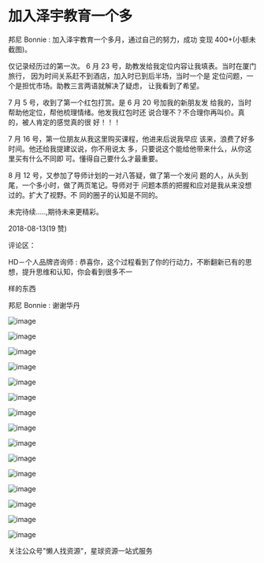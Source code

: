 # 加入泽宇教育一个多

邦尼 Bonnie : 加入泽宇教育一个多月，通过自己的努力，成功 变现 400+(小额未截图)。

仅记录经历过的第一次。 6 月 23 号，助教发给我定位内容让我填表。当时在厦门旅行， 因为时间关系赶不到酒店，加入时已到后半场，当时一个是 定位问题，一个是担忧市场。助教三言两语就解决了疑虑， 让我看到了希望。

7 月 5 号，收到了第一个红包打赏。是 6 月 20 号加我的新朋友发 给我的，当时帮助他定位，帮他梳理情绪。他发我红包时还 说合理不？不合理你再叫价。真的，被人肯定的感觉真的很 好！！！

7 月 16 号，第一位朋友从我这里购买课程，他进来后说我早应 该来，浪费了好多时间。他还给我提建议说，你不用说太 多，只要说这个能给他带来什么，从你这里买有什么不同即 可。懂得自己要什么才最重要。

8 月 12 号，又参加了导师计划的一对八答疑，做了第一个发问 题的人，从头到尾，一个多小时，做了两页笔记。导师对于 问题本质的把握和应对是我从来没想过的。扩大了视野。不 同的圈子的认知是不同的。

未完待续.....,期待未来更精彩。

2018-08-13(19 赞)

评论区：

HD－个人品牌咨询师 : 恭喜你，这个过程看到了你的行动力，不断翻新已有的思想，提升思维和认知，你会看到很多不一

样的东西

邦尼 Bonnie : 谢谢华丹

![image](img/Image_572.png)

![image](img/Image_573.png)

![image](img/Image_574.png)

![image](img/Image_575.png)

![image](img/Image_576.png)

![image](img/Image_577.png)

![image](img/Image_578.png)

![image](img/Image_579.png)

![image](img/Image_580.png)

![image](img/Image_581.png)

![image](img/Image_582.png)

![image](img/Image_583.png)

![image](img/Image_584.png)

![image](img/Image_585.png)

![image](img/Image_586.png)

关注公众号"懒人找资源"，星球资源一站式服务